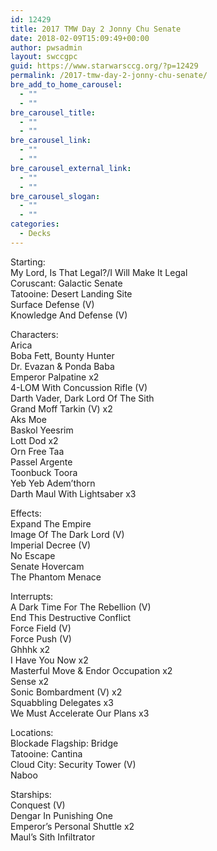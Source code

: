 ```yaml
---
id: 12429
title: 2017 TMW Day 2 Jonny Chu Senate
date: 2018-02-09T15:09:49+00:00
author: pwsadmin
layout: swccgpc
guid: https://www.starwarsccg.org/?p=12429
permalink: /2017-tmw-day-2-jonny-chu-senate/
bre_add_to_home_carousel:
  - ""
  - ""
bre_carousel_title:
  - ""
  - ""
bre_carousel_link:
  - ""
  - ""
bre_carousel_external_link:
  - ""
  - ""
bre_carousel_slogan:
  - ""
  - ""
categories:
  - Decks
---
```

Starting:  
My Lord, Is That Legal?/I Will Make It Legal  
Coruscant: Galactic Senate  
Tatooine: Desert Landing Site  
Surface Defense (V)  
Knowledge And Defense (V)

Characters:  
Arica  
Boba Fett, Bounty Hunter  
Dr. Evazan & Ponda Baba  
Emperor Palpatine x2  
4-LOM With Concussion Rifle (V)  
Darth Vader, Dark Lord Of The Sith  
Grand Moff Tarkin (V) x2  
Aks Moe  
Baskol Yeesrim  
Lott Dod x2  
Orn Free Taa  
Passel Argente  
Toonbuck Toora  
Yeb Yeb Adem&#8217;thorn  
Darth Maul With Lightsaber x3

Effects:  
Expand The Empire  
Image Of The Dark Lord (V)  
Imperial Decree (V)  
No Escape  
Senate Hovercam  
The Phantom Menace 

Interrupts:  
A Dark Time For The Rebellion (V)  
End This Destructive Conflict  
Force Field (V)  
Force Push (V)  
Ghhhk x2  
I Have You Now x2  
Masterful Move & Endor Occupation x2  
Sense x2  
Sonic Bombardment (V) x2  
Squabbling Delegates x3  
We Must Accelerate Our Plans x3

Locations:  
Blockade Flagship: Bridge  
Tatooine: Cantina  
Cloud City: Security Tower (V)  
Naboo

Starships:  
Conquest (V)  
Dengar In Punishing One  
Emperor&#8217;s Personal Shuttle x2  
Maul&#8217;s Sith Infiltrator